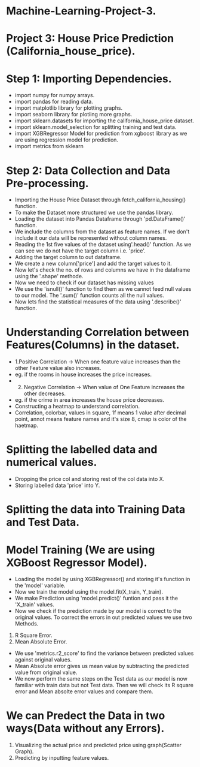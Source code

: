 # Machine-Learning-Project-3.
# Project 3: House Price Prediction (California_house_price).

# Step 1: Importing Dependencies.
* import numpy for numpy arrays.
* import pandas for reading data.
* import matplotlib library for plotting graphs.
* import seaborn library for plotiing more graphs.
* import sklearn.datasets for importing the california_house_price dataset.
* import sklearn.model_selection for splitting training and test data.
* import XGBRegressor Model for prediction from xgboost library as we are using regression model for prediction.
* import metrics from sklearn

# Step 2: Data Collection and Data Pre-processing.
* Importing the House Price Dataset through fetch_california_housing() function.
* To make the Dataset more structured we use the pandas library.
* Loading the dataset into Pandas Dataframe through 'pd.DataFrame()' function.
* We include the columns from the dataset as feature names. If we don't include it our data will be represented without column names.
* Reading the 1st five values of the dataset using'.head()' function. As we can see we do not have the target column i.e. 'price'.
* Adding the target column to out dataframe.
* We create a new column['price'] and add the target values to it.
* Now let's check the no. of rows and columns we have in the dataframe using the '.shape' methode.
* Now we need to check if our dataset has missing values
* We use the 'isnull()' function to find them as we cannot feed null values to our model. The '.sum()' function counts all the null values.
* Now lets find the statistical measures of the data using '.describe()' function.

# Understanding Correlation between Features(Columns) in the dataset.
* 1.Positive Correlation ->  When one feature value increases than the other Feature value also increases.
* eg. if the rooms in house increases the price increases.
* 2. Negative Correlation -> When value of One Feature increases the other decreases.
* eg. if the crime in area increases the house price decreases.
* Constructing a heatmap to understand correlation.
* Correlation, colorbar, values in square, 1f means 1 value after decimal point, annot means feature names and it's size 8, cmap is color of the haetmap.

# Splitting the labelled data and numerical values.
* Dropping the price col and storing rest of the col data into X.
* Storing labelled data 'price' into Y.

# Splitting the data into Training Data and Test Data.

# Model Training (We are using XGBoost Regressor Model).
* Loading the model by using XGBRegressor() and storing it's function in the 'model' variable. 
* Now we train the model using the model.fit(X_train, Y_train).
* We make Prediction using 'model.predict()' funtion and pass it the 'X_train' values.
* Now we check if the prediction made by our model is correct to the original values. To correct the errors in out predicted values we use two Methods.
1. R Square Error.
2. Mean Absolute Error.
* We use 'metrics.r2_score' to find the variance between predicted values against original values.
* Mean Absolute error gives us mean value by subtracting the predicted value from original value.
* We now perform the same steps on the Test data as our model is now familiar with train data but not Test data. Then we will check its R square error and Mean absolte error values and compare them.

# We can Predect the Data in two ways(Data without any Errors).
1. Visualizing the actual price and predicted price using graph(Scatter Graph).
2. Predicting by inputting feature values.

